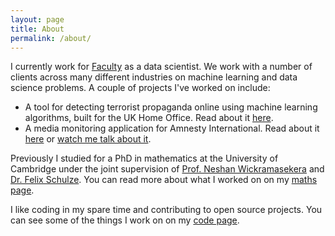 ```yaml
---
layout: page
title: About
permalink: /about/
---
```


I currently work for [Faculty](https://faculty.ai) as a data scientist. We work with a number of clients across many different industries on machine learning and data science problems. A couple of projects I've worked on include:

* A tool for detecting terrorist propaganda online using machine learning algorithms, built for the UK Home Office. Read about it [here](https://www.bbc.co.uk/news/technology-43037899).
* A media monitoring application for Amnesty International. Read about it [here](https://www.cio.co.uk/it-strategy/amnesty-international-cio-adopts-data-science-track-press-data-3671814/) or [watch me talk about it](https://www.youtube.com/watch?v=8aZdJwY79OE).

Previously I studied for a PhD in mathematics at the University of Cambridge under the joint supervision of [Prof. Neshan Wickramasekera]() and [Dr. Felix Schulze](). You can read more about what I worked on on my [maths page](/maths).

I like coding in my spare time and contributing to open source projects. You can see some of the things I work on on my [code page](/code).
